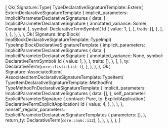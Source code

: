 [
    Ok(
        Signature::Type(
            TypeDeclarativeSignatureTemplate::Extern(
                ExternDeclarativeSignatureTemplate {
                    implicit_parameters: ImplicitParameterDeclarativeSignatures {
                        data: [
                            ImplicitParameterDeclarativeSignature {
                                annotated_variance: Some(
                                    Covariant,
                                ),
                                symbol: DeclarativeTermSymbol(
                                    Id {
                                        value: 1,
                                    },
                                ),
                                traits: [],
                            },
                        ],
                    },
                },
            ),
        ),
    ),
    Ok(
        Signature::ImplBlock(
            ImplBlockDeclarativeSignatureTemplate::TypeImpl(
                TypeImplBlockDeclarativeSignatureTemplate {
                    implicit_parameters: ImplicitParameterDeclarativeSignatures {
                        data: [
                            ImplicitParameterDeclarativeSignature {
                                annotated_variance: None,
                                symbol: DeclarativeTermSymbol(
                                    Id {
                                        value: 1,
                                    },
                                ),
                                traits: [],
                            },
                        ],
                    },
                    ty: DeclarativeTerm(`core::list::List t`),
                },
            ),
        ),
    ),
    Ok(
        Signature::AssociatedItem(
            AssociatedItemDeclarativeSignatureTemplate::TypeItem(
                TypeItemDeclarativeSignatureTemplate::MethodFn(
                    TypeMethodFnDeclarativeSignatureTemplate {
                        implicit_parameters: ImplicitParameterDeclarativeSignatures {
                            data: [],
                        },
                        self_parameter: ExplicitParameterSignature {
                            contract: Pure,
                            ty: ExplicitApplication(
                                DeclarativeTermExplicitApplication(
                                    Id {
                                        value: 4,
                                    },
                                ),
                            ),
                        },
                        nonself_regular_parameters: ExplicitParameterDeclarativeSignatureTemplates {
                            parameters: [],
                        },
                        return_ty: DeclarativeTerm(`core::num::i32`),
                    },
                ),
            ),
        ),
    ),
]